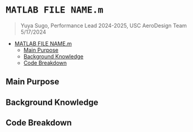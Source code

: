 # `MATLAB FILE NAME.m`
> Yuya Sugo, Performance Lead 2024-2025, USC AeroDesign Team </br> 5/17/2024

<!--ts-->
* [MATLAB FILE NAME.m](#matlab-file-namem)
   * [Main Purpose](#main-purpose)
   * [Background Knowledge](#background-knowledge)
   * [Code Breakdown](#code-breakdown)

<!-- Created by https://github.com/ekalinin/github-markdown-toc -->
<!-- Added by: yuyasugo, at: Fri May 17 19:40:51 JST 2024 -->

<!--te-->

## Main Purpose

## Background Knowledge

## Code Breakdown